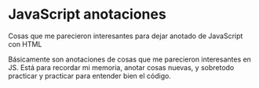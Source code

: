 # JavaScript anotaciones
 Cosas que me parecieron interesantes para dejar anotado de JavaScript con HTML


 Básicamente son anotaciones de cosas que me parecieron interesantes en JS. Está para recordar mi memoria, anotar cosas nuevas, y sobretodo practicar y practicar para entender bien el código.

 

